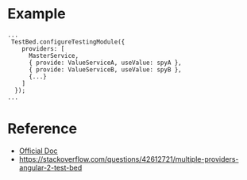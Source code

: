 # Example
```
...
 TestBed.configureTestingModule({
    providers: [
      MasterService,
      { provide: ValueServiceA, useValue: spyA },
      { provide: ValueServiceB, useValue: spyB },
      {...}
    ]
  });
...
```

# Reference
- [Official Doc](https://v17.angular.io/guide/testing-services#angular-testbed)
- https://stackoverflow.com/questions/42612721/multiple-providers-angular-2-test-bed
